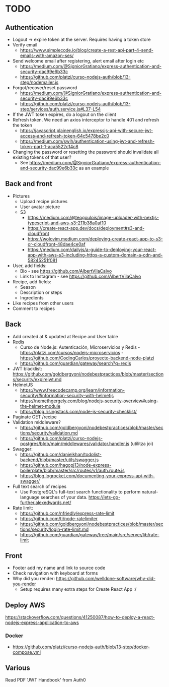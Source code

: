 # TODO

## Authentication

- Logout -> expire token at the server. Requires having a token store
- Verify email
  - https://www.simplecode.io/blog/create-a-rest-api-part-4-send-emails-with-amazon-ses/
- Send welcome email after registering, alert email after login etc
  - https://medium.com/@SigniorGratiano/express-authentication-and-security-dac99e6b33c
  - https://github.com/platzi/curso-nodejs-auth/blob/13-step/nodemailer.js
- Forgot/recover/reset password
  - https://medium.com/@SigniorGratiano/express-authentication-and-security-dac99e6b33c
  - https://github.com/platzi/curso-nodejs-auth/blob/13-step/services/auth.service.js#L37-L54
- If the JWT token expires, do a logout on the client
- Refresh token. We need an axios interceptor to handle 401 and refresh the token
  - https://javascript.plainenglish.io/expressjs-api-with-secure-jwt-access-and-refresh-token-64c5478be2c0
  - https://medium.com/swlh/authentication-using-jwt-and-refresh-token-part-1-aca5522c14c8
- Changing the password or resetting the password should invalidate all existing tokens of that user?
  - See https://medium.com/@SigniorGratiano/express-authentication-and-security-dac99e6b33c as an example

## Back and front

- Pictures
  - Upload recipe pictures
  - User avatar picture
  - S3
    - https://medium.com/@teogoulois/image-uploader-with-nextjs-typescript-and-aws-s3-211b38a0af10
    - https://create-react-app.dev/docs/deployment#s3-and-cloudfront
    - https://wolovim.medium.com/deploying-create-react-app-to-s3-or-cloudfront-48dae4ce0af
    - https://medium.com/dailyjs/a-guide-to-deploying-your-react-app-with-aws-s3-including-https-a-custom-domain-a-cdn-and-58245251f081
- User, add fields:
  - Bio - see https://github.com/AlbertVilaCalvo
  - Link to Instagram - see https://github.com/AlbertVilaCalvo
- Recipe, add fields:
  - Season
  - Description or steps
  - Ingredients
- Like recipes from other users
- Comment to recipes

## Back

- Add created at & updated at Recipe and User table
- Redis
  - Curso de Node.js: Autenticación, Microservicios y Redis - https://platzi.com/cursos/nodejs-microservicios - https://github.com/CodingCarlos/proyecto-backend-node-platzi
  - https://github.com/guardian/gateway/search?q=redis
- JWT blacklist: https://github.com/goldbergyoni/nodebestpractices/blob/master/sections/security/expirejwt.md
- HelmetJS
  - https://www.freecodecamp.org/learn/information-security/#information-security-with-helmetjs
  - https://nemethgergely.com/blog/nodejs-security-overview#using-the-helmet-module
  - https://blog.risingstack.com/node-js-security-checklist/
- Paginate GET /recipe
- Validation middleware?
  - https://github.com/goldbergyoni/nodebestpractices/blob/master/sections/security/validation.md
  - https://github.com/platzi/curso-nodejs-postgres/blob/main/middlewares/validator.handler.js (utilitza joi)
- Swagger:
  - https://github.com/danielkhan/todolist-backend/blob/master/utils/swagger.js
  - https://github.com/hagopj13/node-express-boilerplate/blob/master/src/routes/v1/auth.route.js
  - https://blog.logrocket.com/documenting-your-express-api-with-swagger/
- Full text search of recipes
  - Use PostgreSQL's full-text search functionality to perform natural-language searches of your data. https://lets-go-further.alexedwards.net/
- Rate limit:
  - https://github.com/nfriedly/express-rate-limit
  - https://github.com/tj/node-ratelimiter
  - https://github.com/goldbergyoni/nodebestpractices/blob/master/sections/security/login-rate-limit.md
  - https://github.com/guardian/gateway/tree/main/src/server/lib/rate-limit

## Front

- Footer add my name and link to source code
- Check navigation with keyboard at forms
- Why did you render: https://github.com/welldone-software/why-did-you-render
  - Setup requires many extra steps for Create React App :/

## Deploy AWS

https://stackoverflow.com/questions/41250087/how-to-deploy-a-react-nodejs-express-application-to-aws

### Docker

- https://github.com/platzi/curso-nodejs-auth/blob/13-step/docker-compose.yml

## Various

Read PDF 'JWT Handbook' from Auth0

